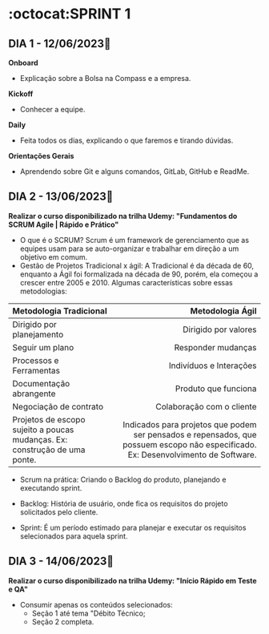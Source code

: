 # :octocat:SPRINT 1
## DIA 1 - 12/06/2023:pushpin:

**Onboard**
- Explicação sobre  a Bolsa na Compass e a empresa.

**Kickoff**
- Conhecer a equipe.

**Daily**
- Feita todos os dias, explicando o que faremos e tirando dúvidas.

**Orientações Gerais**
- Aprendendo sobre Git e alguns comandos, GitLab, GitHub e ReadMe.

## DIA 2 - 13/06/2023:pushpin:

**Realizar o curso disponibilizado na trilha Udemy: "Fundamentos do SCRUM Agile | Rápido e Prático"**
- O que é o SCRUM? Scrum é um framework de gerenciamento que as equipes usam para se auto-organizar e trabalhar em direção a um objetivo em comum.
- Gestão de Projetos Tradicional x ágil: A Tradicional é da década de 60, enquanto a Ágil foi formalizada na década de 90, porém, ela começou a crescer entre 2005 e 2010. Algumas características sobre essas metodologias:

| **Metodologia Tradicional** | **Metodologia Ágil** |
| :--- | ---: |
| Dirigido por planejamento | Dirigido por valores |
| Seguir um plano | Responder mudanças |
| Processos e Ferramentas | Indivíduos e Interações |
| Documentação abrangente | Produto que funciona |
| Negociação de contrato | Colaboração com o cliente |
| Projetos de escopo sujeito a poucas mudanças. Ex: construção de uma ponte. | Indicados para projetos que podem ser pensados e repensados, que possuem escopo não especificado. Ex: Desenvolvimento de Software. |

- Scrum na prática: Criando o Backlog do produto, planejando e executando sprint.

- Backlog: História de usuário, onde fica os requisitos do projeto solicitados pelo cliente.
- Sprint: É um período estimado para planejar e executar os requisitos selecionados para aquela sprint.

## DIA 3 - 14/06/2023:pushpin:

**Realizar o curso disponibilizado na trilha Udemy: "Início Rápido em Teste e QA"**
- Consumir apenas os conteúdos selecionados:
    - Seção 1 até tema "Débito Técnico;
    - Seção 2 completa.
